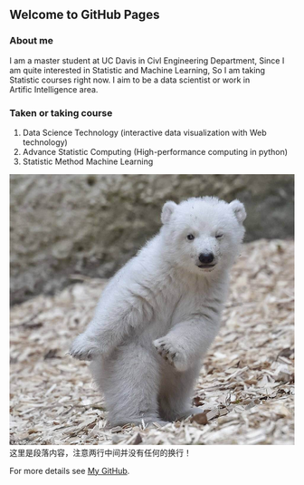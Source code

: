 ## Welcome to GitHub Pages


### About me
I am a master student at UC Davis in Civl Engineering Department, Since I am quite interested in Statistic and Machine Learning, So I am taking Statistic courses right now. I aim to be a data scientist or work in Artific Intelligence area.

### Taken or taking course

1. Data Science Technology (interactive data visualization with Web technology)
2. Advance Statistic Computing (High-performance computing in python)
3. Statistic Method Machine Learning


![bear](bear.jpg)
这里是段落内容，注意两行中间并没有任何的换行！


For more details see [My GitHub](https://github.com/wzxiong).
